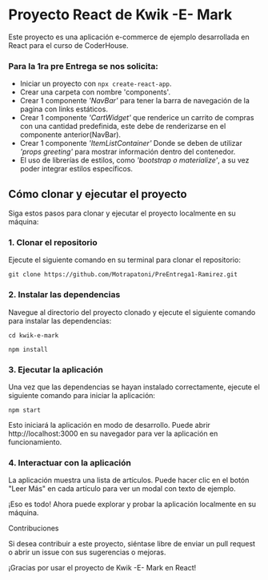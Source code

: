 # Proyecto React de Kwik -E- Mark

Este proyecto es una aplicación e-commerce de ejemplo desarrollada en React para el curso de CoderHouse.  
 

### Para la 1ra pre Entrega se nos solicita:  

- Iniciar un proyecto con `npx create-react-app`.  
- Crear una carpeta con nombre 'components'.  
- Crear 1 componente *'NavBar'* para tener la barra de navegación de la pagina con links estáticos.  
- Crear 1 componente *'CartWidget'* que renderice un carrito de compras con una cantidad predefinida, este debe de renderizarse en el componente anterior(NavBar).  
- Crear 1 componente *'ItemListContainer'* Donde se deben de utilizar *'props greeting'* para mostrar información dentro del contenedor.  
- El uso de librerías de estilos, como *'bootstrap o materialize'*, a su vez poder integrar estilos específicos.

## Cómo clonar y ejecutar el proyecto

Siga estos pasos para clonar y ejecutar el proyecto localmente en su máquina:

### 1. Clonar el repositorio

Ejecute el siguiente comando en su terminal para clonar el repositorio:

```
git clone https://github.com/Motrapatoni/PreEntrega1-Ramirez.git
```


### 2. Instalar las dependencias

Navegue al directorio del proyecto clonado y ejecute el siguiente comando para instalar las dependencias:

```
cd kwik-e-mark
```
```
npm install
```

### 3. Ejecutar la aplicación

Una vez que las dependencias se hayan instalado correctamente, ejecute el siguiente comando para iniciar la aplicación:

```
npm start
```

Esto iniciará la aplicación en modo de desarrollo. Puede abrir http://localhost:3000 en su navegador para ver la aplicación en funcionamiento.  

### 4. Interactuar con la aplicación

La aplicación muestra una lista de artículos. Puede hacer clic en el botón "Leer Más" en cada artículo para ver un modal con texto de ejemplo.

¡Eso es todo! Ahora puede explorar y probar la aplicación localmente en su máquina.  

Contribuciones

Si desea contribuir a este proyecto, siéntase libre de enviar un pull request o abrir un issue con sus sugerencias o mejoras.

¡Gracias por usar el proyecto de Kwik -E- Mark en React!
